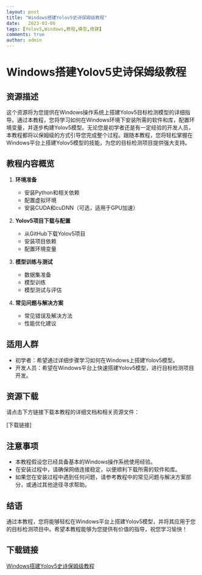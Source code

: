 ```yaml
---
layout: post
title: "Windows搭建Yolov5史诗保姆级教程"
date:   2023-03-06
tags: [Yolov5,Windows,教程,模型,搭建]
comments: true
author: admin
---
```

# Windows搭建Yolov5史诗保姆级教程

## 资源描述

这个资源将为您提供在Windows操作系统上搭建Yolov5目标检测模型的详细指导。通过本教程，您将学习如何在Windows环境下安装所需的软件和库，配置环境变量，并逐步构建Yolov5模型。无论您是初学者还是有一定经验的开发人员，本教程都将以保姆级的方式引导您完成整个过程。跟随本教程，您将轻松掌握在Windows平台上搭建Yolov5模型的技能，为您的目标检测项目提供强大支持。

## 教程内容概览

1. **环境准备**
   - 安装Python和相关依赖
   - 配置虚拟环境
   - 安装CUDA和cuDNN（可选，适用于GPU加速）

2. **Yolov5项目下载与配置**
   - 从GitHub下载Yolov5项目
   - 安装项目依赖
   - 配置环境变量

3. **模型训练与测试**
   - 数据集准备
   - 模型训练
   - 模型测试与评估

4. **常见问题与解决方案**
   - 常见错误及解决方法
   - 性能优化建议

## 适用人群

- 初学者：希望通过详细步骤学习如何在Windows上搭建Yolov5模型。
- 开发人员：希望在Windows平台上快速搭建Yolov5模型，进行目标检测项目开发。

## 资源下载

请点击下方链接下载本教程的详细文档和相关资源文件：

[下载链接]

## 注意事项

- 本教程假设您已经具备基本的Windows操作系统使用经验。
- 在安装过程中，请确保网络连接稳定，以便顺利下载所需的软件和库。
- 如果您在安装过程中遇到任何问题，请参考教程中的常见问题与解决方案部分，或通过其他途径寻求帮助。

## 结语

通过本教程，您将能够轻松在Windows平台上搭建Yolov5模型，并将其应用于您的目标检测项目中。希望本教程能够为您提供有价值的指导，祝您学习愉快！

## 下载链接

[Windows搭建Yolov5史诗保姆级教程](https://pan.quark.cn/s/b93261e3b5ef)
